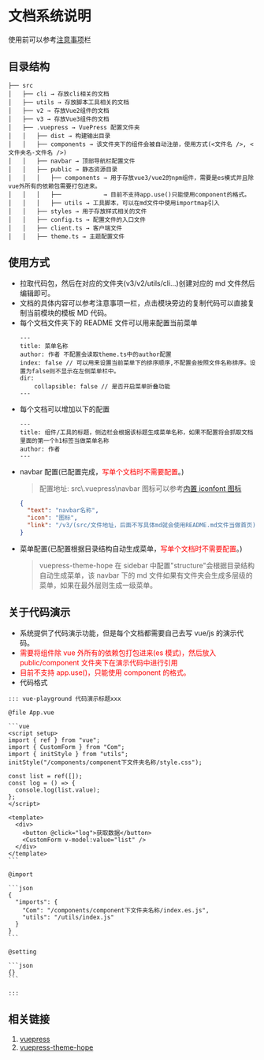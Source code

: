 # 文档系统说明

使用前可以参考<a target="_" href="">注意事项</a>栏

## 目录结构

```text
├── src
│   ├── cli → 存放cli相关的文档
│   ├── utils → 存放脚本工具相关的文档
│   ├── v2 → 存放Vue2组件的文档
│   ├── v3 → 存放Vue3组件的文档
│   ├── .vuepress → VuePress 配置文件夹
│   │   ├── dist → 构建输出目录
│   │   ├── components → 该文件夹下的组件会被自动注册，使用方式(<文件名 />, <文件夹名-文件名 />)
│   │   ├── navbar → 顶部导航栏配置文件
│   │   ├── public → 静态资源目录
│   │   │   ├── components → 用于存放vue3/vue2的npm组件，需要是es模式并且除vue外所有的依赖包需要打包进来。
│   │   │   ├──            → 目前不支持app.use()只能使用component的格式。
│   │   │   ├── utils → 工具脚本，可以在md文件中使用importmap引入
│   │   ├── styles → 用于存放样式相关的文件
│   │   ├── config.ts → 配置文件的入口文件
│   │   ├── client.ts → 客户端文件
│   │   ├── theme.ts → 主题配置文件
```

## 使用方式

- 拉取代码包，然后在对应的文件夹(v3/v2/utils/cli...)创建对应的 md 文件然后编辑即可。
- 文档的具体内容可以参考注意事项一栏，点击模块旁边的复制代码可以直接复制当前模块的模板 MD 代码。
- 每个文档文件夹下的 README 文件可以用来配置当前菜单
  ```text
  ---
  title: 菜单名称
  author: 作者 不配置会读取theme.ts中的author配置
  index: false // 可以用来设置当前菜单下的排序顺序,不配置会按照文件名称排序。设置为false则不显示在左侧菜单栏中。
  dir:
      collapsible: false // 是否开启菜单折叠功能
  ---
  ```
- 每个文档可以增加以下的配置
  ```text
  ---
  title: 组件/工具的标题，侧边栏会根据该标题生成菜单名称，如果不配置将会抓取文档里面的第一个h1标签当做菜单名称
  author: 作者
  ---
  ```
- navbar 配置(已配置完成，<font color="red">写单个文档时不需要配置</font>。)
  > 配置地址: src\\.vuepress\navbar
  > 图标可以参考<a href="https://theme-hope.vuejs.press/zh/guide/interface/icon.html#%E6%B5%8F%E8%A7%88%E5%9B%BE%E6%A0%87" target="_">内置 iconfont 图标</a>
  ```json
  {
    "text": "navbar名称",
    "icon": "图标",
    "link": "/v3/(src/文件地址，后面不写具体md就会使用README.md文件当做首页)"
  }
  ```
- 菜单配置(已配置根据目录结构自动生成菜单，<font color="red">写单个文档时不需要配置</font>。)
  > vuepress-theme-hope 在 sidebar 中配置"structure"会根据目录结构自动生成菜单，该 navbar 下的 md 文件如果有文件夹会生成多层级的菜单，如果在最外层则生成一级菜单。

## 关于代码演示

- 系统提供了代码演示功能，但是每个文档都需要自己去写 vue/js 的演示代码。
- <font color="red">需要将组件除 vue 外所有的依赖包打包进来(es 模式)，然后放入 public/component 文件夹下在演示代码中进行引用</font>
- <font color="red">目前不支持 app.use()，只能使用 component 的格式。</font>
- 代码格式

````
::: vue-playground 代码演示标题xxx

@file App.vue

```vue
<script setup>
import { ref } from "vue";
import { CustomForm } from "Com";
import { initStyle } from "utils";
initStyle("/components/component下文件夹名称/style.css");

const list = ref([]);
const log = () => {
  console.log(list.value);
};
</script>

<template>
  <div>
    <button @click="log">获取数据</button>
    <CustomForm v-model:value="list" />
  </div>
</template>
```

@import

```json
{
  "imports": {
    "Com": "/components/component下文件夹名称/index.es.js",
    "utils": "/utils/index.js"
  }
}
```

@setting

```json
{}
```

:::
````

## 相关链接

1. <a href="https://v2.vuepress.vuejs.org/zh/" target="_">vuepress</a>
2. <a href="https://theme-hope.vuejs.press/zh/" target="_">vuepress-theme-hope</a>
